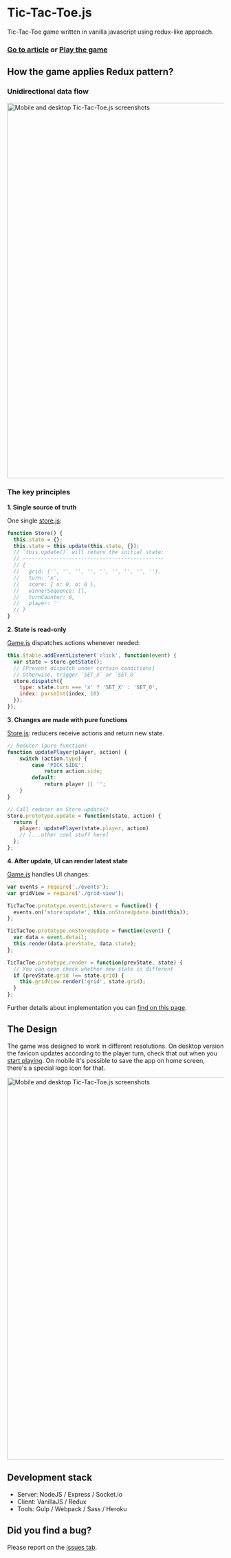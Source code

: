 # Tic-Tac-Toe.js

Tic-Tac-Toe game written in vanilla javascript using redux-like approach.

### [Go to article](http://ramonvictor.github.io/tic-tac-toe-js/) or [Play the game](https://rocky-ocean-52527.herokuapp.com/)

## How the game applies Redux pattern?

### Unidirectional data flow

<img src="https://raw.githubusercontent.com/ramonvictor/tic-tac-toe-js/master/assets/tic-tac-toe-js-data-flow.png" width="872" height="auto" alt="Mobile and desktop Tic-Tac-Toe.js screenshots">

### The key principles

**1. Single source of truth** 

One single [store.js](https://github.com/ramonvictor/tic-tac-toe-js/blob/master/src/store.js):

```javascript
function Store() {
  this.state = {};
  this.state = this.update(this.state, {});
  // `this.update()` will return the initial state:
  // ----------------------------------------------
  // {
  //   grid: ['', '', '', '', '', '', '', '', ''],
  //   turn: 'x',
  //   score: { x: 0, o: 0 },
  //   winnerSequence: [],
  //   turnCounter: 0,
  //   player: ''
  // }
}
```

**2. State is read-only**

[Game.js](https://github.com/ramonvictor/tic-tac-toe-js/blob/master/src/game.js) dispatches actions whenever needed:

```javascript
this.$table.addEventListener('click', function(event) {
  var state = store.getState();
  // [Prevent dispatch under certain conditions]
  // Otherwise, trigger `SET_X` or `SET_O`
  store.dispatch({
    type: state.turn === 'x' ? 'SET_X' : 'SET_O',
    index: parseInt(index, 10)
  });
});
```

**3. Changes are made with pure functions**

[Store.js](https://github.com/ramonvictor/tic-tac-toe-js/blob/master/src/store.js): reducers receive actions and return new state.

```javascript
// Reducer (pure function)
function updatePlayer(player, action) {
	switch (action.type) {
		case 'PICK_SIDE':
			return action.side;
		default:
			return player || '';
	}
}

// Call reducer on Store.update()
Store.prototype.update = function(state, action) {
  return {
    player: updatePlayer(state.player, action)
    // [...other cool stuff here]
  };
};
```

**4. After update, UI can render latest state**

[Game.js](https://github.com/ramonvictor/tic-tac-toe-js/blob/master/src/game.js) handles UI changes:

```javascript
var events = require('./events');
var gridView = require('./grid-view');

TicTacToe.prototype.eventListeners = function() {
  events.on('store:update', this.onStoreUpdate.bind(this));
};

TicTacToe.prototype.onStoreUpdate = function(event) {
  var data = event.detail;
  this.render(data.prevState, data.state);
};

TicTacToe.prototype.render = function(prevState, state) {
  // You can even check whether new state is different
  if (prevState.grid !== state.grid) {
    this.gridView.render('grid', state.grid);
  }
};
```

Further details about implementation you can [find on this page](http://ramonvictor.github.io/tic-tac-toe-js/).

## The Design

The game was designed to work in different resolutions. On desktop version the favicon updates according to the player turn, check that out when you [start playing](https://rocky-ocean-52527.herokuapp.com/). On mobile it's possible to save the app on home screen, there's a special logo icon for that.

<a href="http://ramonvictor.github.io/tic-tac-toe-js/" target="_blank"><img src="https://raw.githubusercontent.com/ramonvictor/tic-tac-toe-js/master/assets/tic-tac-toe.png" width="888" height="auto" alt="Mobile and desktop Tic-Tac-Toe.js screenshots"></a>

## Development stack
- Server: NodeJS / Express / Socket.io
- Client: VanillaJS / Redux
- Tools: Gulp / Webpack / Sass / Heroku

## Did you find a bug?

Please report on the [issues tab](https://github.com/ramonvictor/tic-tac-toe-js/issues).

